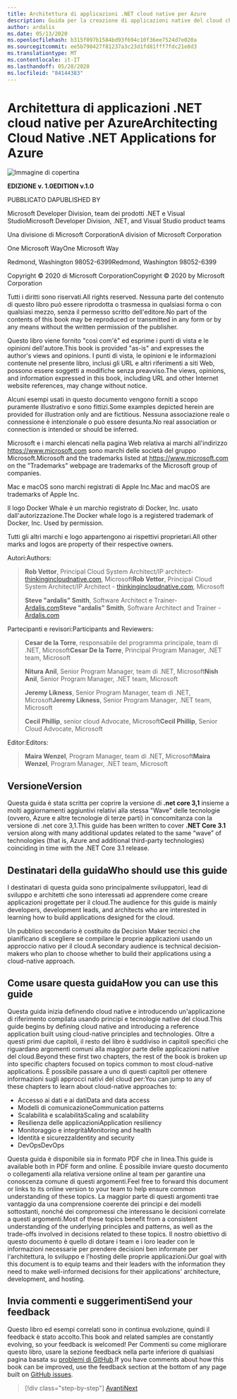 ```yaml
---
title: Architettura di applicazioni .NET cloud native per Azure
description: Guida per la creazione di applicazioni native del cloud che sfruttano contenitori, microservizi e funzionalità senza server di Azure.
author: ardalis
ms.date: 05/13/2020
ms.openlocfilehash: b315f097b1584bd93f694c10f36ee7524d7e020a
ms.sourcegitcommit: ee5b798427f81237a3c23d1fd81fff7fdc21e8d3
ms.translationtype: MT
ms.contentlocale: it-IT
ms.lasthandoff: 05/28/2020
ms.locfileid: "84144383"
---
```

# <a name="architecting-cloud-native-net-applications-for-azure"></a><span data-ttu-id="e3836-103">Architettura di applicazioni .NET cloud native per Azure</span><span class="sxs-lookup"><span data-stu-id="e3836-103">Architecting Cloud Native .NET Applications for Azure</span></span>

![Immagine di copertina](./media/cover.png)

<span data-ttu-id="e3836-105">**EDIZIONE v. 1.0**</span><span class="sxs-lookup"><span data-stu-id="e3836-105">**EDITION v.1.0**</span></span>

<span data-ttu-id="e3836-106">PUBBLICATO DA</span><span class="sxs-lookup"><span data-stu-id="e3836-106">PUBLISHED BY</span></span>

<span data-ttu-id="e3836-107">Microsoft Developer Division, team dei prodotti .NET e Visual Studio</span><span class="sxs-lookup"><span data-stu-id="e3836-107">Microsoft Developer Division, .NET, and Visual Studio product teams</span></span>

<span data-ttu-id="e3836-108">Una divisione di Microsoft Corporation</span><span class="sxs-lookup"><span data-stu-id="e3836-108">A division of Microsoft Corporation</span></span>

<span data-ttu-id="e3836-109">One Microsoft Way</span><span class="sxs-lookup"><span data-stu-id="e3836-109">One Microsoft Way</span></span>

<span data-ttu-id="e3836-110">Redmond, Washington 98052-6399</span><span class="sxs-lookup"><span data-stu-id="e3836-110">Redmond, Washington 98052-6399</span></span>

<span data-ttu-id="e3836-111">Copyright &copy; 2020 di Microsoft Corporation</span><span class="sxs-lookup"><span data-stu-id="e3836-111">Copyright &copy; 2020 by Microsoft Corporation</span></span>

<span data-ttu-id="e3836-112">Tutti i diritti sono riservati.</span><span class="sxs-lookup"><span data-stu-id="e3836-112">All rights reserved.</span></span> <span data-ttu-id="e3836-113">Nessuna parte del contenuto di questo libro può essere riprodotta o trasmessa in qualsiasi forma o con qualsiasi mezzo, senza il permesso scritto dell'editore.</span><span class="sxs-lookup"><span data-stu-id="e3836-113">No part of the contents of this book may be reproduced or transmitted in any form or by any means without the written permission of the publisher.</span></span>

<span data-ttu-id="e3836-114">Questo libro viene fornito "così com'è" ed esprime i punti di vista e le opinioni dell'autore.</span><span class="sxs-lookup"><span data-stu-id="e3836-114">This book is provided "as-is" and expresses the author's views and opinions.</span></span> <span data-ttu-id="e3836-115">I punti di vista, le opinioni e le informazioni contenute nel presente libro, inclusi gli URL e altri riferimenti a siti Web, possono essere soggetti a modifiche senza preavviso.</span><span class="sxs-lookup"><span data-stu-id="e3836-115">The views, opinions, and information expressed in this book, including URL and other Internet website references, may change without notice.</span></span>

<span data-ttu-id="e3836-116"> Alcuni esempi usati in questo documento vengono forniti a scopo puramente illustrativo e sono fittizi.</span><span class="sxs-lookup"><span data-stu-id="e3836-116">Some examples depicted herein are provided for illustration only and are fictitious.</span></span> <span data-ttu-id="e3836-117">Nessuna associazione reale o connessione è intenzionale o può essere desunta.</span><span class="sxs-lookup"><span data-stu-id="e3836-117">No real association or connection is intended or should be inferred.</span></span>

<span data-ttu-id="e3836-118">Microsoft e i marchi elencati nella pagina Web relativa ai marchi all'indirizzo <https://www.microsoft.com> sono marchi delle società del gruppo Microsoft.</span><span class="sxs-lookup"><span data-stu-id="e3836-118">Microsoft and the trademarks listed at <https://www.microsoft.com> on the "Trademarks" webpage are trademarks of the Microsoft group of companies.</span></span>

<span data-ttu-id="e3836-119">Mac e macOS sono marchi registrati di Apple Inc.</span><span class="sxs-lookup"><span data-stu-id="e3836-119">Mac and macOS are trademarks of Apple Inc.</span></span>

<span data-ttu-id="e3836-120">Il logo Docker Whale è un marchio registrato di Docker, Inc. usato dall'autorizzazione.</span><span class="sxs-lookup"><span data-stu-id="e3836-120">The Docker whale logo is a registered trademark of Docker, Inc. Used by permission.</span></span>

<span data-ttu-id="e3836-121">Tutti gli altri marchi e logo appartengono ai rispettivi proprietari.</span><span class="sxs-lookup"><span data-stu-id="e3836-121">All other marks and logos are property of their respective owners.</span></span>

<span data-ttu-id="e3836-122">Autori:</span><span class="sxs-lookup"><span data-stu-id="e3836-122">Authors:</span></span>

> <span data-ttu-id="e3836-123">**Rob Vettor**, Principal Cloud System Architect/IP architect- [thinkingincloudnative.com](https://thinkingincloudnative.com/about/), Microsoft</span><span class="sxs-lookup"><span data-stu-id="e3836-123">**Rob Vettor**, Principal Cloud System Architect/IP Architect - [thinkingincloudnative.com](https://thinkingincloudnative.com/about/), Microsoft</span></span>
>
> <span data-ttu-id="e3836-124">**Steve "ardalis" Smith**, Software Architect e Trainer- [Ardalis.com](https://ardalis.com)</span><span class="sxs-lookup"><span data-stu-id="e3836-124">**Steve "ardalis" Smith**, Software Architect and Trainer - [Ardalis.com](https://ardalis.com)</span></span>

<span data-ttu-id="e3836-125">Partecipanti e revisori:</span><span class="sxs-lookup"><span data-stu-id="e3836-125">Participants and Reviewers:</span></span>

> <span data-ttu-id="e3836-126">**Cesar de la Torre**, responsabile del programma principale, team di .NET, Microsoft</span><span class="sxs-lookup"><span data-stu-id="e3836-126">**Cesar De la Torre**, Principal Program Manager, .NET team, Microsoft</span></span>
>
> <span data-ttu-id="e3836-127">**Nitura Anil**, Senior Program Manager, team di .NET, Microsoft</span><span class="sxs-lookup"><span data-stu-id="e3836-127">**Nish Anil**, Senior Program Manager, .NET team, Microsoft</span></span>
>
> <span data-ttu-id="e3836-128">**Jeremy Likness**, Senior Program Manager, team di .NET, Microsoft</span><span class="sxs-lookup"><span data-stu-id="e3836-128">**Jeremy Likness**, Senior Program Manager, .NET team, Microsoft</span></span>
>
> <span data-ttu-id="e3836-129">**Cecil Phillip**, senior cloud Advocate, Microsoft</span><span class="sxs-lookup"><span data-stu-id="e3836-129">**Cecil Phillip**, Senior Cloud Advocate, Microsoft</span></span>

<span data-ttu-id="e3836-130">Editor:</span><span class="sxs-lookup"><span data-stu-id="e3836-130">Editors:</span></span>

> <span data-ttu-id="e3836-131">**Maira Wenzel**, Program Manager, team di .NET, Microsoft</span><span class="sxs-lookup"><span data-stu-id="e3836-131">**Maira Wenzel**, Program Manager, .NET team, Microsoft</span></span>

## <a name="version"></a><span data-ttu-id="e3836-132">Versione</span><span class="sxs-lookup"><span data-stu-id="e3836-132">Version</span></span>

<span data-ttu-id="e3836-133">Questa guida è stata scritta per coprire la versione di **.net core 3,1** insieme a molti aggiornamenti aggiuntivi relativi alla stessa "Wave" delle tecnologie (ovvero, Azure e altre tecnologie di terze parti) in concomitanza con la versione di .net core 3,1.</span><span class="sxs-lookup"><span data-stu-id="e3836-133">This guide has been written to cover **.NET Core 3.1** version along with many additional updates related to the same “wave” of technologies (that is, Azure and additional third-party technologies) coinciding in time with the .NET Core 3.1 release.</span></span>

## <a name="who-should-use-this-guide"></a><span data-ttu-id="e3836-134">Destinatari della guida</span><span class="sxs-lookup"><span data-stu-id="e3836-134">Who should use this guide</span></span>

<span data-ttu-id="e3836-135">I destinatari di questa guida sono principalmente sviluppatori, lead di sviluppo e architetti che sono interessati ad apprendere come creare applicazioni progettate per il cloud.</span><span class="sxs-lookup"><span data-stu-id="e3836-135">The audience for this guide is mainly developers, development leads, and architects who are interested in learning how to build applications designed for the cloud.</span></span>

<span data-ttu-id="e3836-136">Un pubblico secondario è costituito da Decision Maker tecnici che pianificano di scegliere se compilare le proprie applicazioni usando un approccio nativo per il cloud.</span><span class="sxs-lookup"><span data-stu-id="e3836-136">A secondary audience is technical decision-makers who plan to choose whether to build their applications using a cloud-native approach.</span></span>

## <a name="how-you-can-use-this-guide"></a><span data-ttu-id="e3836-137">Come usare questa guida</span><span class="sxs-lookup"><span data-stu-id="e3836-137">How you can use this guide</span></span>

<span data-ttu-id="e3836-138">Questa guida inizia definendo cloud native e introducendo un'applicazione di riferimento compilata usando principi e tecnologie native del cloud.</span><span class="sxs-lookup"><span data-stu-id="e3836-138">This guide begins by defining cloud native and introducing a reference application built using cloud-native principles and technologies.</span></span> <span data-ttu-id="e3836-139">Oltre a questi primi due capitoli, il resto del libro è suddiviso in capitoli specifici che riguardano argomenti comuni alla maggior parte delle applicazioni native del cloud.</span><span class="sxs-lookup"><span data-stu-id="e3836-139">Beyond these first two chapters, the rest of the book is broken up into specific chapters focused on topics common to most cloud-native applications.</span></span> <span data-ttu-id="e3836-140">È possibile passare a uno di questi capitoli per ottenere informazioni sugli approcci nativi del cloud per:</span><span class="sxs-lookup"><span data-stu-id="e3836-140">You can jump to any of these chapters to learn about cloud-native approaches to:</span></span>

- <span data-ttu-id="e3836-141">Accesso ai dati e ai dati</span><span class="sxs-lookup"><span data-stu-id="e3836-141">Data and data access</span></span>
- <span data-ttu-id="e3836-142">Modelli di comunicazione</span><span class="sxs-lookup"><span data-stu-id="e3836-142">Communication patterns</span></span>
- <span data-ttu-id="e3836-143">Scalabilità e scalabilità</span><span class="sxs-lookup"><span data-stu-id="e3836-143">Scaling and scalability</span></span>
- <span data-ttu-id="e3836-144">Resilienza delle applicazioni</span><span class="sxs-lookup"><span data-stu-id="e3836-144">Application resiliency</span></span>
- <span data-ttu-id="e3836-145">Monitoraggio e integrità</span><span class="sxs-lookup"><span data-stu-id="e3836-145">Monitoring and health</span></span>
- <span data-ttu-id="e3836-146">Identità e sicurezza</span><span class="sxs-lookup"><span data-stu-id="e3836-146">Identity and security</span></span>
- <span data-ttu-id="e3836-147">DevOps</span><span class="sxs-lookup"><span data-stu-id="e3836-147">DevOps</span></span>

<span data-ttu-id="e3836-148">Questa guida è disponibile sia in formato PDF che in linea.</span><span class="sxs-lookup"><span data-stu-id="e3836-148">This guide is available both in PDF form and online.</span></span> <span data-ttu-id="e3836-149">È possibile inviare questo documento o collegamenti alla relativa versione online al team per garantire una conoscenza comune di questi argomenti.</span><span class="sxs-lookup"><span data-stu-id="e3836-149">Feel free to forward this document or links to its online version to your team to help ensure common understanding of these topics.</span></span> <span data-ttu-id="e3836-150">La maggior parte di questi argomenti trae vantaggio da una comprensione coerente dei principi e dei modelli sottostanti, nonché dei compromessi che interessano le decisioni correlate a questi argomenti.</span><span class="sxs-lookup"><span data-stu-id="e3836-150">Most of these topics benefit from a consistent understanding of the underlying principles and patterns, as well as the trade-offs involved in decisions related to these topics.</span></span> <span data-ttu-id="e3836-151">Il nostro obiettivo di questo documento è quello di dotare i team e i loro leader con le informazioni necessarie per prendere decisioni ben informate per l'architettura, lo sviluppo e l'hosting delle proprie applicazioni.</span><span class="sxs-lookup"><span data-stu-id="e3836-151">Our goal with this document is to equip teams and their leaders with the information they need to make well-informed decisions for their applications' architecture, development, and hosting.</span></span>

## <a name="send-your-feedback"></a><span data-ttu-id="e3836-152">Invia commenti e suggerimenti</span><span class="sxs-lookup"><span data-stu-id="e3836-152">Send your feedback</span></span>

<span data-ttu-id="e3836-153">Questo libro ed esempi correlati sono in continua evoluzione, quindi il feedback è stato accolto.</span><span class="sxs-lookup"><span data-stu-id="e3836-153">This book and related samples are constantly evolving, so your feedback is welcomed!</span></span> <span data-ttu-id="e3836-154">Per Commenti su come migliorare questo libro, usare la sezione feedback nella parte inferiore di qualsiasi pagina basata su [problemi di GitHub](https://github.com/dotnet/docs/issues).</span><span class="sxs-lookup"><span data-stu-id="e3836-154">If you have comments about how this book can be improved, use the feedback section at the bottom of any page built on [GitHub issues](https://github.com/dotnet/docs/issues).</span></span>

>[!div class="step-by-step"]
>[<span data-ttu-id="e3836-155">Avanti</span><span class="sxs-lookup"><span data-stu-id="e3836-155">Next</span></span>](introduction.md)
